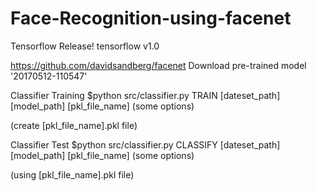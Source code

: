 # Face-Recognition-using-facenet

Tensorflow Release!
  tensorflow v1.0
  
https://github.com/davidsandberg/facenet
Download pre-trained model '20170512-110547'

Classifier Training
$python src/classifier.py TRAIN [dateset_path] [model_path] [pkl_file_name] (some options)

  (create [pkl_file_name].pkl file) 

Classifier Test
$python src/classifier.py CLASSIFY [dateset_path] [model_path] [pkl_file_name] (some options)

  (using [pkl_file_name].pkl file)
  
 
